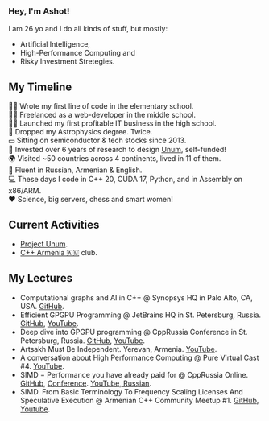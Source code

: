 ### Hey, I'm Ashot!

I am 26 yo and I do all kinds of stuff, but mostly:

* Artificial Intelligence, 
* High-Performance Computing and
* Risky Investment Stretegies.

## My Timeline

👶🏻 Wrote my first line of code in the elementary school.<br/>
👦🏻 Freelanced as a web-developer in the middle school.<br/>
🧔🏻 Launched my first profitable IT business in the high school.<br/>
🔭 Dropped my Astrophysics degree. Twice.<br/>
💵 Sitting on semiconductor & tech stocks since 2013.<br/>
🏢 Invested over 6 years of research to design [Unum](https://unum.cloud), self-funded!<br/>
🌍 Visited ~50 countries across 4 continents, lived in 11 of them.<br/>
👅 Fluent in Russian, Armenian & English.<br/>
💻 These days I code in C++ 20, CUDA 17, Python, and in Assembly on x86/ARM.<br/>
❤️ Science, big servers, chess and smart women!<br/>

## Current Activities

* [Project Unum](https://unum.cloud).
* [C++ Armenia 🇦🇲](https://t.me/cpparm) club.

## My Lectures

* Computational graphs and AI in C++ @ Synopsys HQ in Palo Alto, CA, USA. [GitHub](https://github.com/ashvardanian/NeuralSTL).
* Efficient GPGPU Programming @ JetBrains HQ in St. Petersburg, Russia. [GitHub](https://github.com/ashvardanian/SandboxGPUs), [YouTube](https://youtu.be/BUtHOftDm_Y).
* Deep dive into GPGPU programming @ CppRussia Conference in St. Petersburg, Russia. [GitHub](https://github.com/ashvardanian/SandboxGPUs), [YouTube](https://youtu.be/AA4RI6o0h1U).
* Artsakh Must Be Independent. Yerevan, Armenia. [YouTube](https://youtu.be/sN8CsCgDlHY).
* A conversation about High Performance Computing @ Pure Virtual Cast #4. [YouTube](https://youtu.be/dCdBFB4LDjw).
* SIMD = Performance you have already paid for @ CppRussia Online. [GitHub](https://github.com/ashvardanian/CppBenchSubstrSearch), [Conference](https://cppconf-piter.ru/en/2020/spb/talks/23g3egeumhe3p4fd66pbar/?fbclid=IwAR26hl3tEhw1os0J6oLzsVPTOAuSGkZIMzwq689tEq8NH5_V7b3MHV8f_zU). [YouTube, Russian](https://youtu.be/6Sh9QWdzo58).
* SIMD. From Basic Terminology To Frequency Scaling Licenses And Speculative Execution @ Armenian C++ Community Meetup #1. [GitHub](https://github.com/ashvardanian/CppBenchSubstrSearch), [Youtube](https://youtu.be/ft51yJ9mDcc?t=140).
